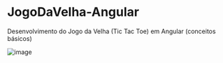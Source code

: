 # JogoDaVelha-Angular
Desenvolvimento do Jogo da Velha (Tic Tac Toe) em Angular (conceitos básicos)

![image](https://user-images.githubusercontent.com/83257672/135935217-fad3a827-a170-4b82-8363-35a6eedb7bfe.png)
